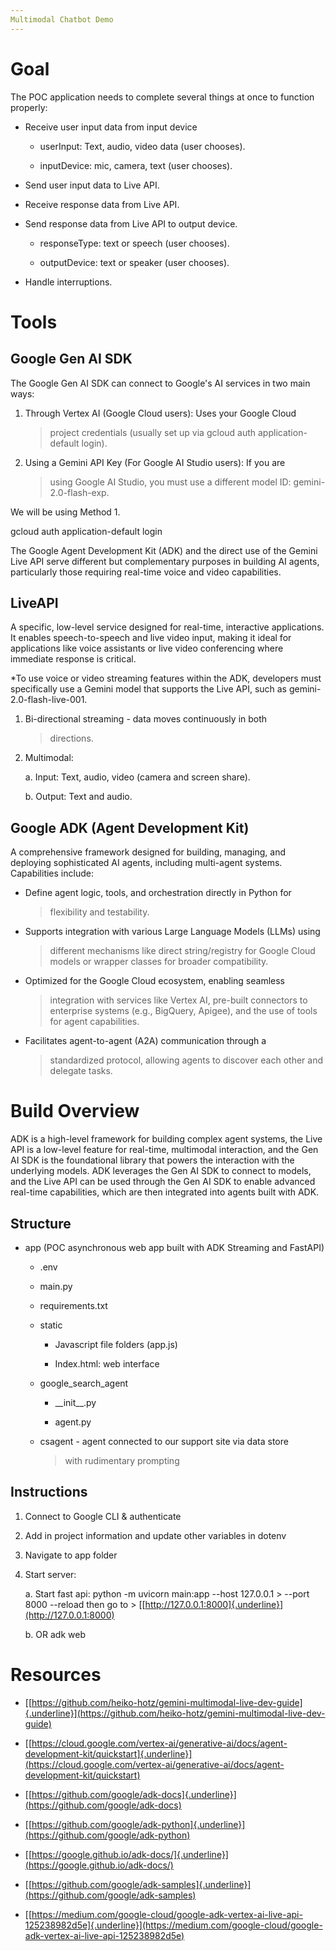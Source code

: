 ```yaml
---
Multimodal Chatbot Demo
---
```


# Goal

The POC application needs to complete several things at once to function
properly:

-   Receive user input data from input device

    -   userInput: Text, audio, video data (user chooses).

    -   inputDevice: mic, camera, text (user chooses).

-   Send user input data to Live API.

-   Receive response data from Live API.

-   Send response data from Live API to output device.

    -   responseType: text or speech (user chooses).

    -   outputDevice: text or speaker (user chooses).

-   Handle interruptions.

# Tools

## Google Gen AI SDK

The Google Gen AI SDK can connect to Google's AI services in two main
ways:

1.  Through Vertex AI (Google Cloud users): Uses your Google Cloud
    > project credentials (usually set up via gcloud auth
    > application-default login).

2.  Using a Gemini API Key (For Google AI Studio users): If you are
    > using Google AI Studio, you must use a different model ID:
    > gemini-2.0-flash-exp.

We will be using Method 1.

gcloud auth application-default login

The Google Agent Development Kit (ADK) and the direct use of the Gemini
Live API serve different but complementary purposes in building AI
agents, particularly those requiring real-time voice and video
capabilities.

## LiveAPI

A specific, low-level service designed for real-time, interactive
applications. It enables speech-to-speech and live video input, making
it ideal for applications like voice assistants or live video
conferencing where immediate response is critical.

\*To use voice or video streaming features within the ADK, developers
must specifically use a Gemini model that supports the Live API, such as
gemini-2.0-flash-live-001.

1.  Bi-directional streaming - data moves continuously in both
    > directions.

2.  Multimodal:

    a.  Input: Text, audio, video (camera and screen share).

    b.  Output: Text and audio.

## Google ADK (Agent Development Kit)

A comprehensive framework designed for building, managing, and deploying
sophisticated AI agents, including multi-agent systems. Capabilities
include:

-   Define agent logic, tools, and orchestration directly in Python for
    > flexibility and testability.

-   Supports integration with various Large Language Models (LLMs) using
    > different mechanisms like direct string/registry for Google Cloud
    > models or wrapper classes for broader compatibility.

-   Optimized for the Google Cloud ecosystem, enabling seamless
    > integration with services like Vertex AI, pre-built connectors to
    > enterprise systems (e.g., BigQuery, Apigee), and the use of tools
    > for agent capabilities.

-   Facilitates agent-to-agent (A2A) communication through a
    > standardized protocol, allowing agents to discover each other and
    > delegate tasks.

# Build Overview

ADK is a high-level framework for building complex agent systems, the
Live API is a low-level feature for real-time, multimodal interaction,
and the Gen AI SDK is the foundational library that powers the
interaction with the underlying models. ADK leverages the Gen AI SDK to
connect to models, and the Live API can be used through the Gen AI SDK
to enable advanced real-time capabilities, which are then integrated
into agents built with ADK.

## Structure

-   app (POC asynchronous web app built with ADK Streaming and FastAPI)

    -   .env

    -   main.py

    -   requirements.txt

    -   static

        -   Javascript file folders (app.js)

        -   Index.html: web interface

    -   google_search_agent

        -   \_\_init\_\_.py

        -   agent.py

    -   csagent - agent connected to our support site via data store
        > with rudimentary prompting

## Instructions

1.  Connect to Google CLI & authenticate

2.  Add in project information and update other variables in dotenv

3.  Navigate to app folder

4.  Start server:

    a.  Start fast api: python -m uvicorn main:app \--host 127.0.0.1
        > \--port 8000 \--reload then go to
        > [[http://127.0.0.1:8000]{.underline}](http://127.0.0.1:8000)

    b.  OR adk web

# Resources

-   [[https://github.com/heiko-hotz/gemini-multimodal-live-dev-guide]{.underline}](https://github.com/heiko-hotz/gemini-multimodal-live-dev-guide)

-   [[https://cloud.google.com/vertex-ai/generative-ai/docs/agent-development-kit/quickstart]{.underline}](https://cloud.google.com/vertex-ai/generative-ai/docs/agent-development-kit/quickstart)

-   [[https://github.com/google/adk-docs]{.underline}](https://github.com/google/adk-docs)

-   [[https://github.com/google/adk-python]{.underline}](https://github.com/google/adk-python)

-   [[https://google.github.io/adk-docs/]{.underline}](https://google.github.io/adk-docs/)

-   [[https://github.com/google/adk-samples]{.underline}](https://github.com/google/adk-samples)

-   [[https://medium.com/google-cloud/google-adk-vertex-ai-live-api-125238982d5e]{.underline}](https://medium.com/google-cloud/google-adk-vertex-ai-live-api-125238982d5e)

